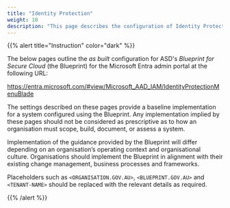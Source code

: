 ```yaml
---
title: "Identity Protection"
weight: 10
description: "This page describes the configuration of Identity Protection within Microsoft Entra ID associated with systems built according to the guidance provided by ASD's Blueprint for Secure Cloud."
---
```


{{% alert title="Instruction" color="dark" %}}

The below pages outline the _as built_ configuration for ASD's _Blueprint for Secure Cloud_ (the Blueprint) for the Microsoft Entra admin portal at the following URL:

<https://entra.microsoft.com/#view/Microsoft_AAD_IAM/IdentityProtectionMenuBlade>

The settings described on these pages provide a baseline implementation for a system configured using the Blueprint. Any implementation implied by these pages should not be considered as prescriptive as to how an organisation must scope, build, document, or assess a system.

Implementation of the guidance provided by the Blueprint will differ depending on an organisation’s operating context and organisational culture. Organisations should implement the Blueprint in alignment with their existing change management, business processes and frameworks.

Placeholders such as `<ORGANISATION.GOV.AU>`, `<BLUEPRINT.GOV.AU>` and `<TENANT-NAME>` should be replaced with the relevant details as required.

{{% /alert %}}
